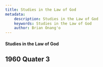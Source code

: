 ```yaml
---
title: Studies in the Law of God
metadata:
    description: Studies in the Law of God
    keywords: Studies in the Law of God
    author: Brian Onang'o
---
```


#### Studies in the Law of God

## 1960 Quater 3
